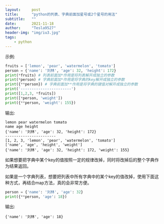 ```yaml
---
layout:     post
title:      "python的列表、字典前面加星号或2个星号的用法"
subtitle:   ""
date:       2021-11-18
author:     "Tesla9527"
header-img: "img/iu3.jpg"
tags:
    - python
---
```



示例:

```python
fruits = ['lemon', 'pear', 'watermelon', 'tomato']
person = {'name': '刘林', 'age': 32, 'height': 172}
print(*fruits) # 列表前面加*作用是将列表解开成独立的参数
print(*person) # 字典前面加*作用是将字典的key解开成独立的参数
print({**person}) # 字典前面加**作用是将字典的键值对解开成独立的参数
print('-----------------------')
print([1,2,3, *fruits])
print([*person, 'weight'])
print({**person, 'weight': 155})

```

输出:
```
lemon pear watermelon tomato
name age height
{'name': '刘林', 'age': 32, 'height': 172}
-----------------------
[1, 2, 3, 'lemon', 'pear', 'watermelon', 'tomato']
['name', 'age', 'height', 'weight']
{'name': '刘林', 'age': 32, 'height': 172, 'weight': 155}
```

如果想要把字典中某个key的值按照一定的规律改掉，同时将改掉后的整个字典作为结果返回。

如果是一个字典列表，想要把列表中所有字典中的某个key的值改掉，使用下面这种方式，再结合map方法，真的会非常方便。

```python
person = {'name': '刘林', 'age': 32}
print({**person, 'age': 18})
```

输出:
```
{'name': '刘林', 'age': 18}
```